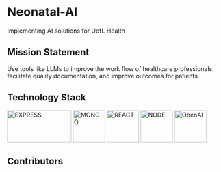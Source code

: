 # Neonatal-AI
Implementing AI solutions for UofL Health
## Mission Statement
Use tools like LLMs to improve the work flow of healthcare professionals, facilitate quality documentation, and improve outcomes for patients 

## Technology Stack
<a href="https://expressjs.com/">
  <img src="https://miro.medium.com/v2/resize:fit:1400/1*XP-mZOrIqX7OsFInN2ngRQ.png" alt="EXPRESS" width="150" height="75">
</a>
<a href="https://www.mongodb.com/">
  <img src="https://www.opc-router.de/wp-content/uploads/2021/03/mongodb_thumbnail.png" alt="MONGO" width="75" height="75">
</a>
<a href="https://react.dev/">
  <img src="https://avatars.githubusercontent.com/u/6412038?s=200&v=4" alt="REACT" width="75" height="75">
</a>
<a href="https://nodejs.org/about">
  <img src="https://chris-noring.gallerycdn.vsassets.io/extensions/chris-noring/node-snippets/1.3.3/1636325666317/Microsoft.VisualStudio.Services.Icons.Default" alt="NODE" width="75" height="75">
</a>
<a href="https://openai.com/">
  <img src="https://static.vecteezy.com/system/resources/previews/021/495/993/original/chatgpt-openai-logo-icon-free-png.png" alt="OpenAI" width="75" height="75">
</a>


## Contributors
